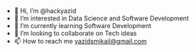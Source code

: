 - 👋 Hi, I’m @hackyazid
- 👀 I’m interested in Data Science and Software Development 
- 🌱 I’m currently learning Software Development 
- 💞️ I’m looking to collaborate on Tech ideas 
- 📫 How to reach me yazidsmikail@gmail.com 

<!---
hackyazid/hackyazid is a ✨ special ✨ repository because its `README.md` (this file) appears on your GitHub profile.
You can click the Preview link to take a look at your changes.
--->
